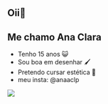## Oii🩷
## Me chamo Ana Clara 


- Tenho 15 anos 😺
- Sou boa em desenhar 🖌️
- Pretendo cursar estética 💄
- meu insta: @anaaclp

![](https://tenor.com/pt-BR/view/plink-cat-plink-cat-gif-1794292671885121408)
